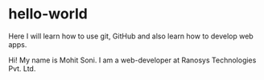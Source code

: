# hello-world
Here I will learn how to use git, GitHub and also learn how to develop web apps.

Hi! My name is Mohit Soni. I am a web-developer at Ranosys Technologies Pvt. Ltd.
